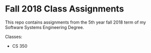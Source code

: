 # Fall 2018 Class Assignments

This repo contains assignments from the 5th year fall 2018 term of my Software Systems Engineering Degree.

Classes:
  - CS 350
